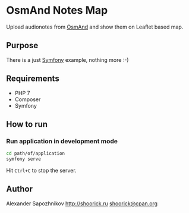 OsmAnd Notes Map
================

Upload audionotes from [OsmAnd](https://osmand.net) and show them on Leaflet based map.

Purpose
-------

There is a just [Symfony](https://symfony.com/) example, nothing more :-)

Requirements
------------

* PHP 7
* Composer
* Symfony

How to run
----------

### Run application in development mode

```bash
cd path/of/application
symfony serve
```

Hit `Ctrl+C` to stop the server.

Author
------

Alexander Sapozhnikov
http://shoorick.ru
<shoorick@cpan.org>
